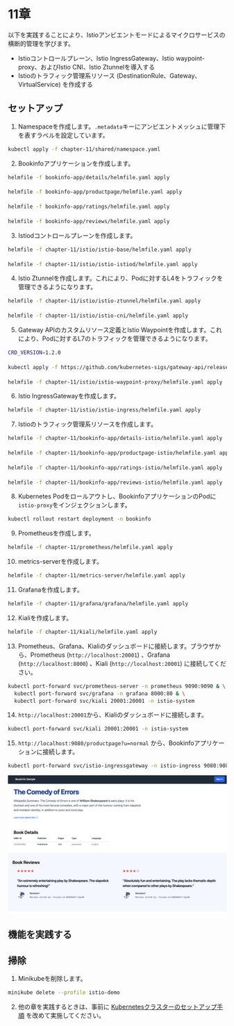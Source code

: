# 11章

以下を実践することにより、Istioアンビエントモードによるマイクロサービスの横断的管理を学びます。

- Istioコントロールプレーン、Istio IngressGateway、Istio waypoint-proxy、およびIstio CNI、Istio Ztunnelを導入する
- Istioのトラフィック管理系リソース (DestinationRule、Gateway、VirtualService) を作成する

## セットアップ

1. Namespaceを作成します。`.metadata`キーにアンビエントメッシュに管理下を表すラベルを設定しています。

```bash
kubectl apply -f chapter-11/shared/namespace.yaml
```

2. Bookinfoアプリケーションを作成します。

```bash
helmfile -f bookinfo-app/details/helmfile.yaml apply

helmfile -f bookinfo-app/productpage/helmfile.yaml apply

helmfile -f bookinfo-app/ratings/helmfile.yaml apply

helmfile -f bookinfo-app/reviews/helmfile.yaml apply
```

3. Istiodコントロールプレーンを作成します。

```bash
helmfile -f chapter-11/istio/istio-base/helmfile.yaml apply

helmfile -f chapter-11/istio/istio-istiod/helmfile.yaml apply
```

4. Istio Ztunnelを作成します。これにより、Podに対するL4をトラフィックを管理できるようになります。

```bash
helmfile -f chapter-11/istio/istio-ztunnel/helmfile.yaml apply

helmfile -f chapter-11/istio/istio-cni/helmfile.yaml apply
```

5. Gateway APIのカスタムリソース定義とIstio Waypointを作成します。これにより、Podに対するL7のトラフィックを管理できるようになります。

```bash
CRD_VERSION=1.2.0

kubectl apply -f https://github.com/kubernetes-sigs/gateway-api/releases/download/v${CRD_VERSION}/standard-install.yaml

helmfile -f chapter-11/istio/istio-waypoint-proxy/helmfile.yaml apply
```

6. Istio IngressGatewayを作成します。

```bash
helmfile -f chapter-11/istio/istio-ingress/helmfile.yaml apply
```

7. Istioのトラフィック管理系リソースを作成します。

```bash
helmfile -f chapter-11/bookinfo-app/details-istio/helmfile.yaml apply

helmfile -f chapter-11/bookinfo-app/productpage-istio/helmfile.yaml apply

helmfile -f chapter-11/bookinfo-app/ratings-istio/helmfile.yaml apply

helmfile -f chapter-11/bookinfo-app/reviews-istio/helmfile.yaml apply
```

8. Kubernetes Podをロールアウトし、BookinfoアプリケーションのPodに`istio-proxy`をインジェクションします。

```bash
kubectl rollout restart deployment -n bookinfo
```

9. Prometheusを作成します。

```bash
helmfile -f chapter-11/prometheus/helmfile.yaml apply
```

10. metrics-serverを作成します。

```bash
helmfile -f chapter-11/metrics-server/helmfile.yaml apply
```

11. Grafanaを作成します。

```bash
helmfile -f chapter-11/grafana/grafana/helmfile.yaml apply
```

12. Kialiを作成します。

```bash
helmfile -f chapter-11/kiali/helmfile.yaml apply
```

13. Prometheus、Grafana、Kialiのダッシュボードに接続します。ブラウザから、Prometheus (`http://localhost:20001`) 、Grafana (`http://localhost:8000`) 、Kiali (`http://localhost:20001`) に接続してください。

```bash
kubectl port-forward svc/prometheus-server -n prometheus 9090:9090 & \
  kubectl port-forward svc/grafana -n grafana 8000:80 & \
  kubectl port-forward svc/kiali 20001:20001 -n istio-system
```

14. `http://localhost:20001`から、Kialiのダッシュボードに接続します。

```bash
kubectl port-forward svc/kiali 20001:20001 -n istio-system
```

15. `http://localhost:9080/productpage?u=normal` から、Bookinfoアプリケーションに接続します。

```bash
kubectl port-forward svc/istio-ingressgateway -n istio-ingress 9080:9080
```

![bookinfo_productpage](../images/bookinfo_productpage.png)

## 機能を実践する

## 掃除

1. Minikubeを削除します。

```bash
minikube delete --profile istio-demo
```

2. 他の章を実践するときは、事前に [Kubernetesクラスターのセットアップ手順](../README.md) を改めて実施してください。
